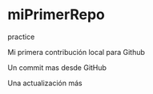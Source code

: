 # miPrimerRepo

practice

Mi primera contribución local para Github

Un commit mas desde GitHub

Una actualización más
